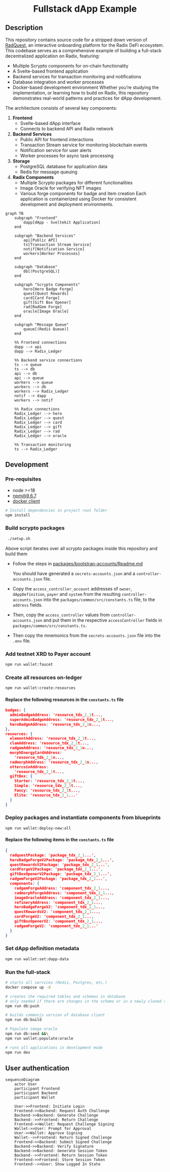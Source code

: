 <h1 style="text-align: center;">Fullstack dApp Example</h1>

## Description
This repository contains source code for a stripped down version of [RadQuest](https://radquest.io), an interactive onboarding platform for the Radix DeFi ecosystem. This codebase serves as a comprehensive example of building a full-stack decentralized application on Radix, featuring:
- Multiple Scrypto components for on-chain functionality
- A Svelte-based frontend application
- Backend services for transaction monitoring and notifications
- Database integration and worker processes
- Docker-based development environment
Whether you’re studying the implementation, or learning how to build on Radix, this repository demonstrates real-world patterns and practices for dApp development.

The architecture consists of several key components:
1. **Frontend**
   - Svelte-based dApp interface
   - Connects to backend API and Radix network
2. **Backend Services**
   - Public API for frontend interactions
   - Transaction Stream service for monitoring blockchain events
   - Notification service for user alerts
   - Worker processes for async task processing
3. **Storage**
   - PostgreSQL database for application data
   - Redis for message queuing
4. **Radix Components**
   - Multiple Scrypto packages for different functionalities
   - Image Oracle for verifying NFT images
   - Various forge components for badge and item creation
Each application is containerized using Docker for consistent development and deployment environments.

```mermaid
graph TB
    subgraph "Frontend"
        dapp[dApp - Sveltekit Application]
    end

    subgraph "Backend Services"
        api[Public API]
        ts[Transaction Stream Service]
        notif[Notification Service]
        workers[Worker Processes]
    end

    subgraph "Database"
        db[(PostgreSQL)]
    end

    subgraph "Scrypto Components"
        hero[Hero Badge Forge]
        quest[Quest Rewards]
        card[Card Forge]
        gift[Gift Box Opener]
        rad[RadGem Forge]
        oracle[Image Oracle]
    end

    subgraph "Message Queue"
        queue[(Redis Queue)]
    end

    %% Frontend connections
    dapp --> api
    dapp --> Radix_Ledger

    %% Backend service connections
    ts --> queue
    ts --> db
    api --> db
    api --> queue
    workers --> queue
    workers --> db
    workers --> Radix_Ledger
    notif --> dapp
    workers --> notif

    %% Radix connections
    Radix_Ledger --> hero
    Radix_Ledger --> quest
    Radix_Ledger --> card
    Radix_Ledger --> gift
    Radix_Ledger --> rad
    Radix_Ledger --> oracle

    %% Transaction monitoring
    ts --> Radix_Ledger
```

## Development

### Pre-requisites

- node >=18
- npm@9.6.7
- [docker client](https://www.docker.com/get-started/)

```bash
# Install dependencies in project root folder
npm install
```

### Build scrypto packages

```bash
 ./setup.sh
```

Above script iterates over all scrypto packages inside this repository and build them


- Follow the steps in [packages/bootstrap-accounts/Readme.md](packages/bootstrap-accounts/Readme.md)

  You should have generated a `secrets-accounts.json` and a `controller-accounts.json` file.

- Copy the `access_controller_account` addresses of `owner`, `dAppDefinition`, `payer` and `system` from the resulting `controller-accounts.json` into the `packages/common/src/constants.ts` file, to the `address` fields.

- Then, copy the `access_controller` values from `controller-accounts.json` and put them in the respective `accessController` fields in `packages/common/src/constants.ts`.

- Then copy the mnemonics from the `secrets-accounts.json` file into the `.env` file.

### Add testnet XRD to Payer account

```bash
npm run wallet:faucet
```

### Create all resources on-ledger

```bash
npm run wallet:create:resources
```

#### Replace the following resources in the `constants.ts` file
```json
badges: {
  adminBadgeAddress: 'resource_tdx_2_1t...,
  superAdminBadgeAddress: 'resource_tdx_2_1t...,
  heroBadgeAddress: 'resource_tdx_2_1n...,
},
resources: {
  elementAddress: 'resource_tdx_2_1t...,
  clamAddress: 'resource_tdx_2_1t...,
  radgemAddress: 'resource_tdx_2_1n...,
  morphEnergyCardAddress:
    'resource_tdx_2_1n...,
  radmorphAddress: 'resource_tdx_2_1n...,
  ottercoinAddress:
    'resource_tdx_2_1t...,
  giftBox: {
    Starter: 'resource_tdx_2_1t...,
    Simple: 'resource_tdx_2_1t...,
    Fancy: 'resource_tdx_2_1t...,
    Elite: 'resource_tdx_2_1...'
  }
}
```

### Deploy packages and instantiate components from blueprints

```bash
npm run wallet:deploy-new:all
```

#### Replace the following items in the `constants.ts` file
```json
{
  radquestPackage: 'package_tdx_2_1...',
  heroBadgeForgeV2Package: 'package_tdx_2_1...',
  questRewardsV2Package: 'package_tdx_2_1...',
  cardForgeV2Package: 'package_tdx_2_1...',
  giftBoxOpenerV2Package: 'package_tdx_2_1...',
  radgemForgeV2Package: 'package_tdx_2_1...',
  components: {
    radgemForgeAddress: 'component_tdx_2_1...,
    radmorphForgeAddress: 'component_tdx_2_1...,
    imageOracleAddress: 'component_tdx_2_1...,
    refineryAddress: 'component_tdx_2_1...,
    heroBadgeForgeV2: 'component_tdx_2_1...,
    questRewardsV2: 'component_tdx_2_1...,
    cardForgeV2: 'component_tdx_2_1...,
    giftBoxOpenerV2: 'component_tdx_2_1...,
    radgemForgeV2: 'component_tdx_2_1...'
  }
}

```

### Set dApp definition metadata
```bash
npm run wallet:set:dapp-data
```

### Run the full-stack

```bash
# starts all services (Redis, Postgres, etc.)
docker compose up -d
```

```bash
# creates the required tables and schemas in database
# only needed if there are changes in the schema or in a newly cloned repo
npm run db:push
```

```bash
# builds commonjs version of database client
npm run db:build
```

```bash
# Populate image oracle
npm run db:seed &&\
npm run wallet:populate:oracle
```

```bash
# runs all applications in development mode
npm run dev
```

## User authentication

```mermaid
sequenceDiagram
    actor User
    participant Frontend
    participant Backend
    participant Wallet

    User->>Frontend: Initiate Login
    Frontend->>Backend: Request Auth Challenge
    Backend->>Backend: Generate Challenge
    Backend-->>Frontend: Return Challenge
    Frontend->>Wallet: Request Challenge Signing
    Wallet->>User: Prompt for Approval
    User->>Wallet: Approve Signing
    Wallet-->>Frontend: Return Signed Challenge
    Frontend->>Backend: Submit Signed Challenge
    Backend->>Backend: Verify Signature
    Backend->>Backend: Generate Session Token
    Backend-->>Frontend: Return Session Token
    Frontend->>Frontend: Store Session Token
    Frontend-->>User: Show Logged In State
```
